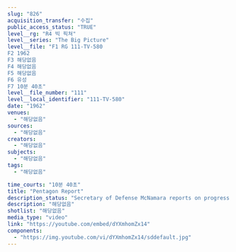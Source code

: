 ```yaml
---
slug: "826"
acquisition_transfer: "수집"
public_access_status: "TRUE"
level__rg: "R4 빅 픽쳐"
level__series: "The Big Picture"
level__file: "F1 RG 111-TV-580
F2 1962
F3 해당없음
F4 해당없음
F5 해당없음
F6 유성
F7 10분 40초"
level__file_number: "111"
level__local_identifier: "111-TV-580"
date: "1962"
venues: 
  - "해당없음"
sources: 
  - "해당없음"
creators: 
  - "해당없음"
subjects: 
  - "해당없음"
tags: 
  - "해당없음"

time_courts: "10분 40초"
title: "Pentagon Report"
description_status: "Secretary of Defense McNamara reports on progress in carrying out President Kennedy`s program for defense of Free World in Asia, Berlin and Cuba. Narrated by Peter Hackes."
description: "해당없음"
shotlist: "해당없음"
media_type: "video"
link: "https://youtube.com/embed/dYXmhomZx14"
components: 
  - "https://img.youtube.com/vi/dYXmhomZx14/sddefault.jpg"
---
```

